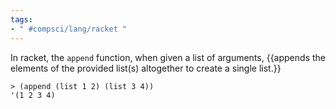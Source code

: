 ```yaml
---
tags:
- " #compsci/lang/racket "
---
```


In racket, the `append` function, when given a list of arguments, {{appends the elements of the provided list(s) altogether to create a single list.}} <!--SR:!2023-12-21,163,250-->
```racket
> (append (list 1 2) (list 3 4))
'(1 2 3 4)
```